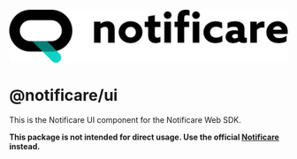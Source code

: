 [<img src="https://raw.githubusercontent.com/notificare/notificare-sdk-web/main/.assets/logo.png"/>](https://notificare.com)

# @notificare/ui

This is the Notificare UI component for the Notificare Web SDK.

**This package is not intended for direct usage. Use the official [Notificare](https://www.npmjs.com/package/notificare) instead.**
